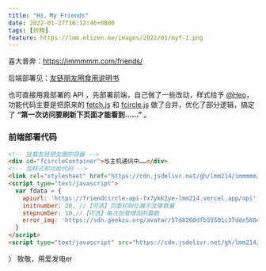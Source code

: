 ```yaml
---
title: "Hi，My Friends"
date: 2022-01-27T10:12:46+0800
tags: [折腾]
feature: https://lmm.elizen.me/images/2022/01/myf-1.png
---
```


喜大普奔：<https://immmmm.com/friends/>

后端部署见：[友链朋友圈食用说明书](https://noionion.top/47095.html) 

也可直接用我部署的 API ，先部署前端，自己做了一些改动，样式给予 [@Heo](https://blog.zhheo.com/)，功能代码主要是把原来的 [fetch.js](https://cdn.jsdelivr.net/gh/Rock-Candy-Tea/hexo-friendcircle-demo@main/js/fetch.js) 和 [fcircle.js](https://cdn.jsdelivr.net/gh/Rock-Candy-Tea/hexo-friendcircle-demo@main/js/fcircle.js) 做了合并，优化了部分逻辑，搞定了 **“第一次访问要刷新下页面才能看到……”** 。

<!--more-->

### 前端部署代码

```html
<!-- 挂载友链朋友圈的容器 -->
<div id="fcircleContainer">与主机通讯中……</div>
<!-- 加样式和功能代码 -->
<link rel="stylesheet" href="https://cdn.jsdelivr.net/gh/lmm214/immmmm/themes/hello-friend/static/fcircle-lmm.css">
<script type="text/javascript">
  var fdata = {
    apiurl: 'https://friendcircle-api-fx7ykk2ye-lmm214.vercel.app/api',
    initnumber: 20, //【可选】页面初始化展示文章数量
    stepnumber: 10,//【可选】每次加载增加的篇数
    error_img: 'https://sdn.geekzu.org/avatar/57d8260dfb55501c37dde588e7c3852c' //【可选】头像加载失败时默认显示的头像
  }
</script>
<script type="text/javascript" src="https://cdn.jsdelivr.net/gh/lmm214/immmmm/themes/hello-friend/static/fcircle-lmm.js"></script>
```

〉 致敬，用爱发电er
